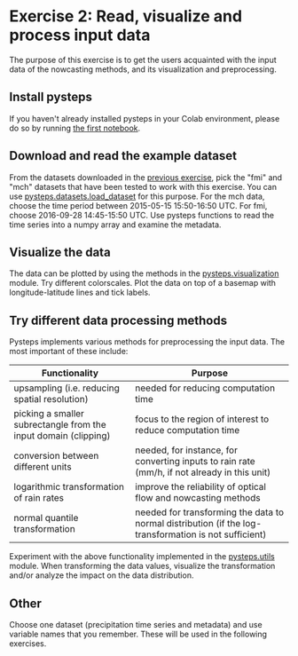 # Exercise 2: Read, visualize and process input data

The purpose of this exercise is to get the users acquainted with the input data of the nowcasting methods, and its visualization and preprocessing.

## Install pysteps

If you haven't already installed pysteps in your Colab environment, please do so by running [the first notebook](https://github.com/pySTEPS/ERAD-nowcasting-course-2022/blob/hands-on-users/hands-on-session-users/notebooks/block_01_setup.ipynb).

## Download and read the example dataset

From the datasets downloaded in the [previous exercise](https://github.com/pySTEPS/ERAD-nowcasting-course-2022/blob/main/hands-on-session-users/exercises/exercise_01_colab_setup.md), pick the "fmi" and "mch" datasets that have been tested to work with this exercise. You can use [pysteps.datasets.load_dataset](https://pysteps.readthedocs.io/en/stable/generated/pysteps.datasets.load_dataset.html#pysteps.datasets.load_dataset) for this purpose. For the mch data, choose the time period between 2015-05-15 15:50-16:50 UTC. For fmi, choose 2016-09-28 14:45-15:50 UTC. Use pysteps functions to read the time series into a numpy array and examine the metadata.

## Visualize the data

The data can be plotted by using the methods in the [pysteps.visualization](https://pysteps.readthedocs.io/en/stable/pysteps_reference/visualization.html) module. Try different colorscales. Plot the data on top of a basemap with longitude-latitude lines and tick labels.

## Try different data processing methods

Pysteps implements various methods for preprocessing the input data. The most important of these include:

| **Functionality**                                              | **Purpose**                                                                                           |
|--------------------------------------------------------------- |-------------------------------------------------------------------------------------------------------|
| upsampling (i.e. reducing spatial resolution)                  | needed for reducing computation time                                                                  |
| picking a smaller subrectangle from the input domain (clipping)| focus to the region of interest to reduce computation time                                            |
| conversion between different units                             | needed, for instance, for converting inputs to rain rate (mm/h, if not already in this unit)          |
| logarithmic transformation of rain rates                       | improve the reliability of optical flow and nowcasting methods                                        |
| normal quantile transformation                                 | needed for transforming the data to normal distribution (if the log-transformation is not sufficient) |

Experiment with the above functionality implemented in the [pysteps.utils](https://pysteps.readthedocs.io/en/stable/pysteps_reference/utils.html) module. When transforming the data values, visualize the transformation and/or analyze the impact on the data distribution.

## Other

Choose one dataset (precipitation time series and metadata) and use variable names that you remember. These will be used in the following exercises.